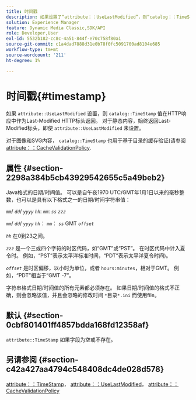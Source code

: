 ```yaml
---
title: 时间戳
description: 如果设置了“attribute：：UseLastModified”，则“catalog：：TimeStamp”值将在HTTP响应中作为Last-Modified HTTP标头返回。
solution: Experience Manager
feature: Dynamic Media Classic,SDK/API
role: Developer,User
exl-id: 5532b182-cc8c-4a51-844f-e70c758f80a1
source-git-commit: c1a4dad7888d31e0b78f0fc5091700ad8104e685
workflow-type: tm+mt
source-wordcount: '211'
ht-degree: 1%

---
```


# 时间戳{#timestamp}

如果 `attribute::UseLastModified` 设置，则 `catalog::TimeStamp` 值在HTTP响应中作为Last-Modified HTTP标头返回。 对于静态内容，始终返回Last-Modified标头，即使 `attribute::UseLastModified` 未设置。

对于图像和SVG内容， `catalog::TimeStamp` 也用于基于目录的缓存验证(请参阅 [attribute：：CacheValidationPolicy](/help/aem-is-ir-api/is-api/image-catalog/image-serving-api-ref/c-image-catalog-reference/c-attributes-reference/r-cachevalidationpolicy.md).

## 属性 {#section-2298a384b5cb43929542655c5a49beb2}

Java格式的日期/时间值。 可以是自午夜1970 UTC/GMT年1月1日以来的毫秒整数，也可以是具有以下格式之一的日期/时间字符串值：

*`mm`*/ *`dd`*/ *`yyyy`* *`hh`*: *`mm`*: *`ss`* *`zzz`*

*`mm`*/ *`dd`*/ *`yyyy`* *`hh`*： *`mm`*： *`ss`* GMT *`offset`*

*`hh`* 在0到23之间。

*`zzz`* 是一个三或四个字符的时区代码，如“GMT”或“PST”。 在时区代码中计入夏令时。 例如，“PST”表示太平洋标准时间，“PDT”表示太平洋夏令时间)。

*`offset`* 是时区偏移，以小时为单位，或者 `hours:minutes`，相对于GMT。 例如，“PDT”相当于“GMT -7”。

字符串格式日期/时间值的所有元素都必须存在。 如果日期/时间值的格式不正确，则会忽略该值，并且会忽略的修改时间 `*`目录`*.ini` 而使用file。

## 默认 {#section-0cbf801401ff4857bdda168fd12358af}

`attribute::TimeStamp` 如果字段为空或不存在。

## 另请参阅 {#section-c42a427aa4794c548408dc4de028d578}

[attribute：：TimeStamp](../../../../../../is-api/image-catalog/image-serving-api-ref/c-image-catalog-reference/c-attributes-reference/r-timestamp.md#reference-4213c599a64942ee8cb9d80696b08296)， [attribute：：UseLastModified](../../../../../../is-api/image-catalog/image-serving-api-ref/c-image-catalog-reference/c-attributes-reference/r-uselastmodified.md#reference-73ecc421e6864a38aec5a4775f06b8e8)， [attribute：：CacheValidationPolicy](../../../../../../is-api/image-catalog/image-serving-api-ref/c-image-catalog-reference/c-attributes-reference/r-cachevalidationpolicy.md#reference-e55e52fd749041718a9af69fa2027b57)
